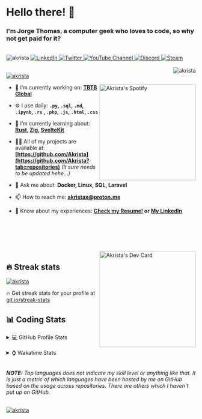 # Hello there! 👋

### I'm Jorge Thomas, a computer geek who loves to code, so why not get paid for it?

</br>

<div align="left">
<img src="https://komarev.com/ghpvc/?username=akrista&label=Profile%20views&color=0e75b6&style=flat" alt="akrista" />
  <a href="https://www.linkedin.com/in/akrista/">
    <img
      src="https://img.shields.io/static/v1?logo=linkedin&style=flat&color=0072b1&label=LinkedIn&message=%E2%9B%B3"
      alt="LinkedIn"
    />
  </a>
  <a href="https://twitter.com/akristax">
    <img
      src="https://img.shields.io/badge/follow-%40akristax-1DA1F2?logo=twitter&style=flat&label=Twitter&color=0072b1&logoColor=ffffff"
      alt="Twitter"
    />
  </a>
    <a href="https://www.youtube.com/channel/UCXJa_ZGSEtalwFNbsupmjtg">
<img alt="YouTube Channel" src="https://img.shields.io/youtube/channel/subscribers/:UCXJa_ZGSEtalwFNbsupmjtg?style=flat&color=0072b1&logoColor=ffffff&logo=youtube&label=Youtube">
  </a>
      <a href="https://discordapp.com/users/Akrista#1410">
<img alt="Discord" src="https://img.shields.io/discord/354241190947717120?style=flat&color=0072b1&logoColor=ffffff&logo=discord&label=Discord">
  </a>
    <a href="https://steamcommunity.com/id/akrista/">
    <img
      src="https://img.shields.io/static/v1?logo=steam&style=flat&color=0072b1&label=Steam&message=%CE%BB"
      alt="Steam"
    />
  </a>
  </br>
  </br>
  <a href="https://discordapp.com/users/Akrista#1410">
  <img align="right" src="https://lanyard.cnrad.dev/api/130525871277735937" alt="akrista" />
  </a>

  <p align="left">
  <a href="https://github.com/ryo-ma/github-profile-trophy">
  <img src="https://github-profile-trophy.vercel.app/?username=akrista&theme=gruvbox&no-bg=true&row=2&column=3&no-frame=true" alt="akrista" />
  </a>
  </p>

  <a href="https://spotify-github-profile.vercel.app/api/view?uid=21ca7hmfvx4lpeb37y7fs2vpq&redirect=true" target="_blank">
<img
      width="256"
      align="right"
      src="https://spotify-github-profile.vercel.app/api/view?uid=21ca7hmfvx4lpeb37y7fs2vpq&cover_image=true&theme=default&show_offline=false&bar_color=53b14f&bar_color_cover=false"
      alt="Akrista's Spotify"
    />
</a>

- 🔭 I’m currently working on: **[TBTB Global](https://tbtb.global/)**

- ⚙️ I use daily: **`.py`, `.sql`, `.md`, `.ipynb`, `.rs` , `.php`, `.js`, `.html`, `.css`**

- 🌱 I’m currently learning about: **[Rust](https://github.com/rust-lang/rust), [Zig](https://github.com/ziglang/zig), [SvelteKit](https://kit.svelte.dev/)**

- 👨‍💻 All of my projects are available at: **[https://github.com/Akrista](https://github.com/Akrista?tab=repositories)** _(It sure needs to be updated hehe...)_

- 💬 Ask me about: **Docker, Linux, SQL, Laravel**

- 📫 How to reach me: **akristax@proton.me**

- 📄 Know about my experiences: **[Check my Resume!](https://drive.google.com/file/d/1HGJWLsQuW9MU1iBDew3fPABiCMs2JHMj/view?usp=sharing) or [My LinkedIn](https://linkedin.com/in/akrista/)**

</br>
</br>
</br>
</br>
</br>

  <a href="https://app.daily.dev/akrista" target="_blank">
    <img
      width="256"
      align="right"
      src="https://api.daily.dev/devcards/2287075d79584a318146e601cf17d7b9.png?r=4rw"
      alt="Akrista's Dev Card"
    />
  </a>

## 🔥 Streak stats

<a href="https://github.com/DenverCoder1/github-readme-streak-stats">
<img src="https://github-readme-streak-stats.herokuapp.com/?user=akrista&theme=gruvbox" alt="akrista" />
</a>

<p>🔥 Get streak stats for your profile at <a href="https://git.io/streak-stats">git.io/streak-stats</a></p>

## 📊 Coding Stats

<details>
<summary>💻 GitHub Profile Stats</summary>

</br>

<a href="https://github.com/anuraghazra/github-readme-stats">
<img src="https://github-readme-stats.vercel.app/api?username=akrista&show_icons=true&locale=en&theme=gruvbox" alt="Akrista's Github Stats" />
</a>

<a href="https://github.com/anuraghazra/github-readme-stats">
<img src="https://github-readme-stats.vercel.app/api/top-langs/?username=akrista&show_icons=true&locale=en&theme=gruvbox&layout=compact" alt="Most Used Languages" />
</a>

</details>

</br>

<details>
<summary>⌚ Wakatime Stats</summary>

</br>

<a href="https://github.com/anuraghazra/github-readme-stats">
<img src="https://github-readme-stats.vercel.app/api/wakatime?username=akrista&show_icons=true&locale=en&layout=compact&theme=gruvbox" alt="akrista" />
</a>

</br>

<!--START_SECTION:waka-->
![Code Time](http://img.shields.io/badge/Code%20Time-3%2C076%20hrs%2041%20mins-blue)

![Lines of code](https://img.shields.io/badge/From%20Hello%20World%20I%27ve%20Written-22.4%20million%20lines%20of%20code-blue)

**🐱 My GitHub Data** 

> 📦 293.0 kB Used in GitHub's Storage 
 > 
> 🏆 351 Contributions in the Year 2023
 > 
> 💼 Opted to Hire
 > 
> 📜 63 Public Repositories 
 > 
> 🔑 23 Private Repositories 
 > 
**I'm an Early 🐤** 

```text
🌞 Morning                632 commits         ███████░░░░░░░░░░░░░░░░░░   27.38 % 
🌆 Daytime                737 commits         ████████░░░░░░░░░░░░░░░░░   31.93 % 
🌃 Evening                908 commits         ██████████░░░░░░░░░░░░░░░   39.34 % 
🌙 Night                  31 commits          ░░░░░░░░░░░░░░░░░░░░░░░░░   01.34 % 
```
📅 **I'm Most Productive on Monday** 

```text
Monday                   696 commits         ████████░░░░░░░░░░░░░░░░░   30.16 % 
Tuesday                  356 commits         ████░░░░░░░░░░░░░░░░░░░░░   15.42 % 
Wednesday                229 commits         ██░░░░░░░░░░░░░░░░░░░░░░░   09.92 % 
Thursday                 246 commits         ███░░░░░░░░░░░░░░░░░░░░░░   10.66 % 
Friday                   192 commits         ██░░░░░░░░░░░░░░░░░░░░░░░   08.32 % 
Saturday                 248 commits         ███░░░░░░░░░░░░░░░░░░░░░░   10.75 % 
Sunday                   341 commits         ████░░░░░░░░░░░░░░░░░░░░░   14.77 % 
```


📊 **This Week I Spent My Time On** 

```text
🕑︎ Time Zone: America/Caracas

💬 Programming Languages: 
SQL                      21 hrs 7 mins       ███████████████░░░░░░░░░░   60.46 % 
HTML                     4 hrs 9 mins        ███░░░░░░░░░░░░░░░░░░░░░░   11.88 % 
Markdown                 3 hrs 18 mins       ██░░░░░░░░░░░░░░░░░░░░░░░   09.46 % 
YAML                     1 hr 49 mins        █░░░░░░░░░░░░░░░░░░░░░░░░   05.24 % 
Other                    1 hr 11 mins        █░░░░░░░░░░░░░░░░░░░░░░░░   03.43 % 

🔥 Editors: 
VS Code                  27 hrs 24 mins      ████████████████████░░░░░   78.44 % 
Ssms                     3 hrs 58 mins       ███░░░░░░░░░░░░░░░░░░░░░░   11.36 % 
Neovim                   2 hrs 35 mins       ██░░░░░░░░░░░░░░░░░░░░░░░   07.43 % 
Visual Studio            58 mins             █░░░░░░░░░░░░░░░░░░░░░░░░   02.77 % 

💻 Operating System: 
Windows                  32 hrs 14 mins      ███████████████████████░░   92.29 % 
Linux                    2 hrs 41 mins       ██░░░░░░░░░░░░░░░░░░░░░░░   07.71 % 
```

**I Mostly Code in JavaScript** 

```text
CSS                      5 repos             ███░░░░░░░░░░░░░░░░░░░░░░   10.64 % 
Jupyter Notebook         4 repos             ██░░░░░░░░░░░░░░░░░░░░░░░   08.51 % 
Rust                     2 repos             █░░░░░░░░░░░░░░░░░░░░░░░░   04.26 % 
Python                   2 repos             █░░░░░░░░░░░░░░░░░░░░░░░░   04.26 % 
Dockerfile               1 repo              █░░░░░░░░░░░░░░░░░░░░░░░░   02.13 % 
```




 Last Updated on 09/07/2023 00:31:37 UTC
<!--END_SECTION:waka-->

**These Readme stats are generated using github action [awesome-readme-stats](https://github.com/anmol098/waka-readme-stats)**

</details>

</br>

_**NOTE:** Top languages does not indicate my skill level or anything like that. It is just a metric of which languages have been hosted by me on GitHub based on the usage across repositories. There are others which I haven't put up on GitHub._

</br>

<a href="https://github.com/ashutosh00710/github-readme-activity-graph">
<img src="https://github-readme-activity-graph.vercel.app/graph?username=Akrista&theme=gruvbox" alt="akrista" />
</a>
